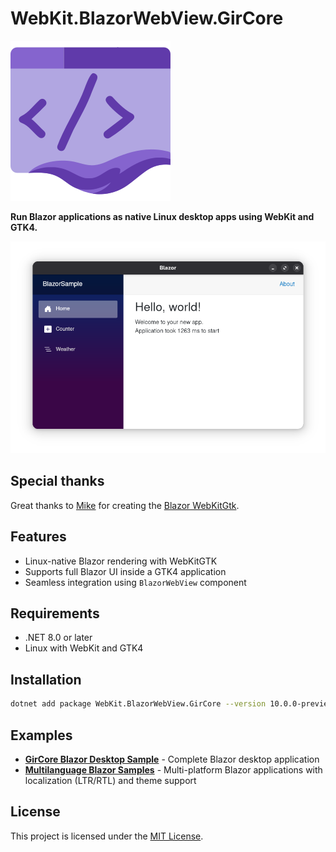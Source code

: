 # WebKit.BlazorWebView.GirCore

![WebKit.BlazorWebView.GirCore](/assets/nuget/WebKit.BlazorWebView.GirCore.svg)

**Run Blazor applications as native Linux desktop apps using WebKit and GTK4.**

![WebKit.BlazorWebView.GirCore](/assets/WebKit.BlazorWebView.GirCore.png)

## Special thanks

Great thanks to [Mike](https://github.com/JinShil) for creating the [Blazor WebKitGtk](https://github.com/JinShil/BlazorWebView).

## Features

- Linux-native Blazor rendering with WebKitGTK
- Supports full Blazor UI inside a GTK4 application
- Seamless integration using `BlazorWebView` component

## Requirements

- .NET 8.0 or later
- Linux with WebKit and GTK4

## Installation

```bash
dotnet add package WebKit.BlazorWebView.GirCore --version 10.0.0-preview.6
```

## Examples

- **[GirCore Blazor Desktop Sample](/samples/BlazorGirCoreApp)** - Complete Blazor desktop application
- **[Multilanguage Blazor Samples](/samples/Yaml.Localization)** - Multi-platform Blazor applications with localization (LTR/RTL) and theme support

## License

This project is licensed under the [MIT License](/LICENSE).
